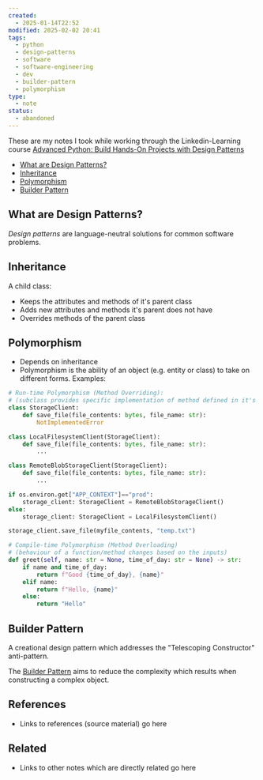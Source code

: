 ```yaml
---
created:
  - 2025-01-14T22:52
modified: 2025-02-02 20:41
tags:
  - python
  - design-patterns
  - software
  - software-engineering
  - dev
  - builder-pattern
  - polymorphism
type:
  - note
status:
  - abandoned
---
```

These are my notes I took while working through the Linkedin-Learning course [Advanced Python: Build Hands-On Projects with Design Patterns](https://www.linkedin.com/learning/advanced-python-build-hands-on-projects-with-design-patterns)

* [What are Design Patterns?](#What%20are%20Design%20Patterns?)
* [Inheritance](#Inheritance)
* [Polymorphism](#Polymorphism)
* [Builder Pattern](#Builder%20Pattern)
## What are Design Patterns?

_Design patterns_ are language-neutral solutions for common software problems.

## Inheritance

A child class:
* Keeps the attributes and methods of it's parent class
* Adds new attributes and methods it's parent does not have
* Overrides methods of the parent class 

## Polymorphism

* Depends on inheritance
* Polymorphism is the ability of an object (e.g. entity or class) to take on different forms.
Examples:

```python
# Run-time Polymorphism (Method Overriding):
# (subclass provides specific implementation of method defined in it's superclass (parent class)
class StorageClient:
	def save_file(file_contents: bytes, file_name: str):
		NotImplementedError

class LocalFilesystemClient(StorageClient):
	def save_file(file_contents: bytes, file_name: str):
		...

class RemoteBlobStorageClient(StorageClient):
	def save_file(file_contents: bytes, file_name: str):
		...

if os.environ.get["APP_CONTEXT"]=="prod":
	storage_client: StorageClient = RemoteBlobStorageClient()
else:
	storage_client: StorageClient = LocalFilesystemClient()

storage_client.save_file(myfile_contents, "temp.txt")
```

```python
# Compile-time Polymorphism (Method Overloading)
# (behaviour of a function/method changes based on the inputs)
def greet(self, name: str = None, time_of_day: str = None) -> str: 
	if name and time_of_day: 
		return f"Good {time_of_day}, {name}"
	elif name: 
		return f"Hello, {name}" 
	else: 
		return "Hello"
```

## Builder Pattern

A creational design pattern which addresses the "Telescoping Constructor" anti-pattern.

The [Builder Pattern](#Builder%20Pattern) aims to reduce the complexity which results when constructing a complex object.


## References

* Links to references (source material) go here
## Related

* Links to other notes which are directly related go here